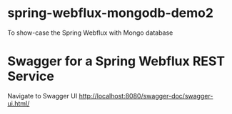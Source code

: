 # spring-webflux-mongodb-demo2
To show-case the Spring Webflux with Mongo database


# Swagger for a Spring Webflux REST Service
Navigate to Swagger UI <http://localhost:8080/swagger-doc/swagger-ui.html/>